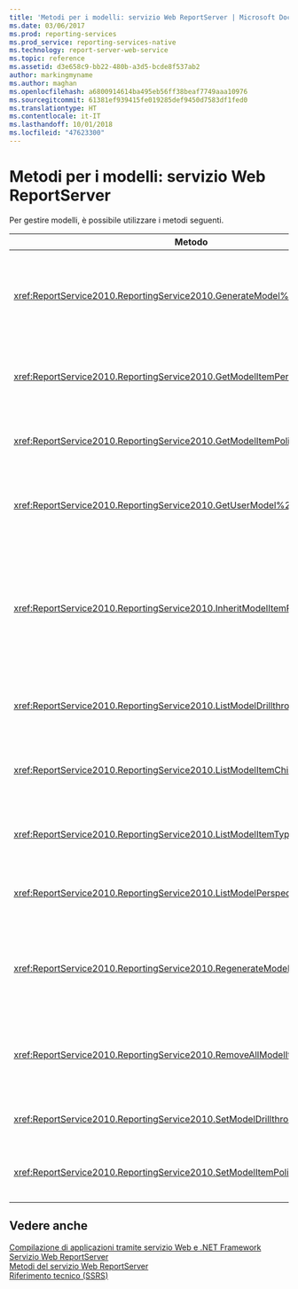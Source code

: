 ```yaml
---
title: 'Metodi per i modelli: servizio Web ReportServer | Microsoft Docs'
ms.date: 03/06/2017
ms.prod: reporting-services
ms.prod_service: reporting-services-native
ms.technology: report-server-web-service
ms.topic: reference
ms.assetid: d3e658c9-bb22-480b-a3d5-bcde8f537ab2
author: markingmyname
ms.author: maghan
ms.openlocfilehash: a6800914614ba495eb56ff38beaf7749aaa10976
ms.sourcegitcommit: 61381ef939415fe019285def9450d7583df1fed0
ms.translationtype: HT
ms.contentlocale: it-IT
ms.lasthandoff: 10/01/2018
ms.locfileid: "47623300"
---
```

# <a name="model-methods---report-server-web-service"></a>Metodi per i modelli: servizio Web ReportServer
  Per gestire modelli, è possibile utilizzare i metodi seguenti.  
  
|Metodo|Azione|  
|------------|------------|  
|<xref:ReportService2010.ReportingService2010.GenerateModel%2A>|Viene generato un modello predefinito basato su un'origine dati condivisa.|  
|<xref:ReportService2010.ReportingService2010.GetModelItemPermissions%2A>|Recupera le autorizzazioni dell'utente associate all'elemento del modello.|  
|<xref:ReportService2010.ReportingService2010.GetModelItemPolicies%2A>|Recupera i criteri associati a un elemento del modello.|  
|<xref:ReportService2010.ReportingService2010.GetUserModel%2A>|Restituisce il pezzo semantico di un modello per l'utente corrente.|  
|<xref:ReportService2010.ReportingService2010.InheritModelItemParentSecurity%2A>|Elimina i criteri associati a un elemento del modello e determina l'ereditarietà dei criteri del padre da parte dell'elemento del modello.|  
|<xref:ReportService2010.ReportingService2010.ListModelDrillthroughReports%2A>|Elenca report drill-through associati a un'entità in un modello.|  
|<xref:ReportService2010.ReportingService2010.ListModelItemChildren%2A>|Restituisce un array di elementi figlio dell'elemento del modello.|  
|<xref:ReportService2010.ReportingService2010.ListModelItemTypes%2A>|Restituisce un elenco di tipi di elementi del modello.|  
|<xref:ReportService2010.ReportingService2010.ListModelPerspectives%2A>|Elenca modelli e prospettive disponibili all'utente.|  
|<xref:ReportService2010.ReportingService2010.RegenerateModel%2A>|Aggiorna un modello esistente basato sulle modifiche allo schema dell'origine dati.|  
|<xref:ReportService2010.ReportingService2010.RemoveAllModelItemPolicies%2A>|Elimina tutti i criteri associati agli elementi del modello nel modello specificato.|  
|<xref:ReportService2010.ReportingService2010.SetModelDrillthroughReports%2A>|Associa un set di report drill-through a un modello.|  
|<xref:ReportService2010.ReportingService2010.SetModelItemPolicies%2A>|Imposta i criteri di sicurezza su un elemento del modello.|  
  
## <a name="see-also"></a>Vedere anche  
 [Compilazione di applicazioni tramite servizio Web e .NET Framework](../../../reporting-services/report-server-web-service/net-framework/building-applications-using-the-web-service-and-the-net-framework.md)   
 [Servizio Web ReportServer](../../../reporting-services/report-server-web-service/report-server-web-service.md)   
 [Metodi del servizio Web ReportServer](../../../reporting-services/report-server-web-service/methods/report-server-web-service-methods.md)   
 [Riferimento tecnico &#40;SSRS&#41;](../../../reporting-services/technical-reference-ssrs.md)  
  
  
